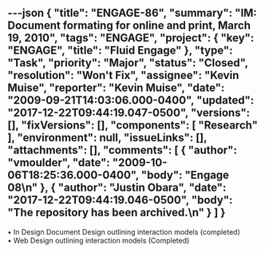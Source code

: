 ---json
{
  "title": "ENGAGE-86",
  "summary": "IM: Document formating for online and print, March 19, 2010",
  "tags": "ENGAGE",
  "project": {
    "key": "ENGAGE",
    "title": "Fluid Engage"
  },
  "type": "Task",
  "priority": "Major",
  "status": "Closed",
  "resolution": "Won't Fix",
  "assignee": "Kevin Muise",
  "reporter": "Kevin Muise",
  "date": "2009-09-21T14:03:06.000-0400",
  "updated": "2017-12-22T09:44:19.047-0500",
  "versions": [],
  "fixVersions": [],
  "components": [
    "Research"
  ],
  "environment": null,
  "issueLinks": [],
  "attachments": [],
  "comments": [
    {
      "author": "vmoulder",
      "date": "2009-10-06T18:25:36.000-0400",
      "body": "Engage 08\n"
    },
    {
      "author": "Justin Obara",
      "date": "2017-12-22T09:44:19.046-0500",
      "body": "The repository has been archived.\n"
    }
  ]
}
---
•  In Design Document Design outlining interaction models (completed)\
• Web Design outlining interaction models (Completed)

        